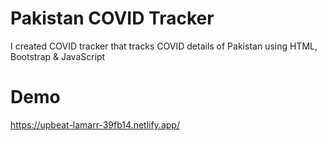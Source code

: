# Pakistan COVID Tracker
I created COVID tracker that tracks COVID details of Pakistan using HTML, Bootstrap & JavaScript
# Demo
https://upbeat-lamarr-39fb14.netlify.app/
